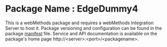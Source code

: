 # Package Name : EdgeDummy4
This is a webMethods package and requires a webMethods Integration Server to host it. Package versioning and configuration can be found in the package [manifest](./EdgeDummy4/manifest.v3) file. Service and API documentation is available on the package's home page http://&lt;server&gt;:&lt;port&gt;/&lt;packagename>.